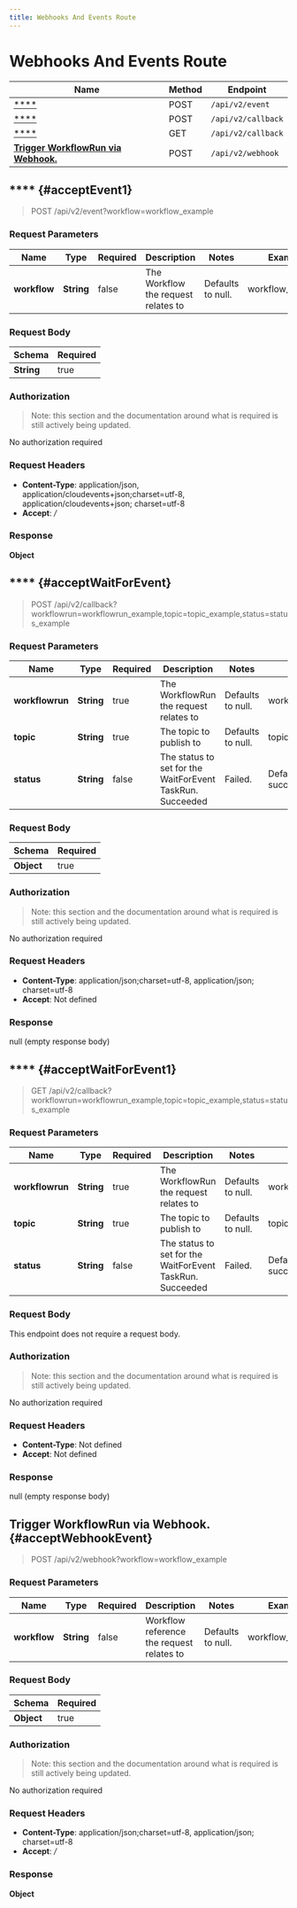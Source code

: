```yaml
---
title: Webhooks And Events Route
---
```


# Webhooks And Events Route




| Name | Method | Endpoint |
|------------- | ------------- | -------------|
| [****](#acceptEvent1) | POST | `/api/v2/event` |
| [****](#acceptWaitForEvent) | POST | `/api/v2/callback` |
| [****](#acceptWaitForEvent1) | GET | `/api/v2/callback` |
| [**Trigger WorkflowRun via Webhook.**](#acceptWebhookEvent) | POST | `/api/v2/webhook` |


<a name="acceptEvent1"></a>

## **** {#acceptEvent1}

> POST /api/v2/event?workflow=workflow_example


### Request Parameters


| Name | Type | Required | Description | Notes | Example |
| ---- | ---- | -------- | ----------- | --- |---|
| **workflow** | **String** | false | The Workflow the request relates to | Defaults to null. | workflow_example


### Request Body
| Schema | Required | 
| ------ | --- | 
| **String** | true |


### Authorization

> Note: this section and the documentation around what is required is still actively being updated.

No authorization required

### Request Headers

- **Content-Type**: application/json, application/cloudevents+json;charset=utf-8, application/cloudevents+json; charset=utf-8
- **Accept**: */*

### Response

**Object**

<a name="acceptWaitForEvent"></a>

## **** {#acceptWaitForEvent}

> POST /api/v2/callback?workflowrun=workflowrun_example,topic=topic_example,status=status_example


### Request Parameters


| Name | Type | Required | Description | Notes | Example |
| ---- | ---- | -------- | ----------- | --- |---|
| **workflowrun** | **String** | true | The WorkflowRun the request relates to | Defaults to null. | workflowrun_example
| **topic** | **String** | true | The topic to publish to | Defaults to null. | topic_example
| **status** | **String** | false | The status to set for the WaitForEvent TaskRun. Succeeded | Failed. | Defaults to succeeded. | status_example


### Request Body
| Schema | Required | 
| ------ | --- | 
| **Object** | true |


### Authorization

> Note: this section and the documentation around what is required is still actively being updated.

No authorization required

### Request Headers

- **Content-Type**: application/json;charset=utf-8, application/json; charset=utf-8
- **Accept**: Not defined

### Response

null (empty response body)

<a name="acceptWaitForEvent1"></a>

## **** {#acceptWaitForEvent1}

> GET /api/v2/callback?workflowrun=workflowrun_example,topic=topic_example,status=status_example


### Request Parameters


| Name | Type | Required | Description | Notes | Example |
| ---- | ---- | -------- | ----------- | --- |---|
| **workflowrun** | **String** | true | The WorkflowRun the request relates to | Defaults to null. | workflowrun_example
| **topic** | **String** | true | The topic to publish to | Defaults to null. | topic_example
| **status** | **String** | false | The status to set for the WaitForEvent TaskRun. Succeeded | Failed. | Defaults to succeeded. | status_example


### Request Body
This endpoint does not require a request body.

### Authorization

> Note: this section and the documentation around what is required is still actively being updated.

No authorization required

### Request Headers

- **Content-Type**: Not defined
- **Accept**: Not defined

### Response

null (empty response body)

<a name="acceptWebhookEvent"></a>

## **Trigger WorkflowRun via Webhook.** {#acceptWebhookEvent}

> POST /api/v2/webhook?workflow=workflow_example


### Request Parameters


| Name | Type | Required | Description | Notes | Example |
| ---- | ---- | -------- | ----------- | --- |---|
| **workflow** | **String** | false | Workflow reference the request relates to | Defaults to null. | workflow_example


### Request Body
| Schema | Required | 
| ------ | --- | 
| **Object** | true |


### Authorization

> Note: this section and the documentation around what is required is still actively being updated.

No authorization required

### Request Headers

- **Content-Type**: application/json;charset=utf-8, application/json; charset=utf-8
- **Accept**: */*

### Response

**Object**

